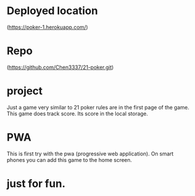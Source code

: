 # Deployed location
(https://poker-1.herokuapp.com/)

# Repo
(https://github.com/Chen3337/21-poker.git)

# project
Just a game very similar to 21 poker rules are in the first page of the game.
This game does track score. Its score in the local storage.

# PWA
This is first try with the pwa (progressive web application). On smart phones you can add this game to the home screen.

# just for fun.

